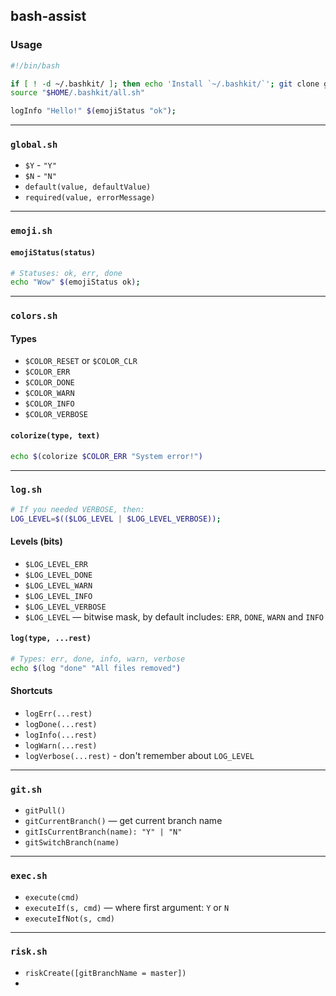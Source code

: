 bash-assist
-----------

### Usage
```sh
#!/bin/bash

if [ ! -d ~/.bashkit/ ]; then echo 'Install `~/.bashkit/`'; git clone git@github.com:RubaXa/bashkit.git $HOME/.bashkit; fi
source "$HOME/.bashkit/all.sh"

logInfo "Hello!" $(emojiStatus "ok");
```

---

### `global.sh`

- `$Y` - `"Y"`
- `$N` - `"N"`
- `default(value, defaultValue)`
- `required(value, errorMessage)`

---

### `emoji.sh`

#### `emojiStatus(status)`
```sh
# Statuses: ok, err, done
echo "Wow" $(emojiStatus ok);
```

---

### `colors.sh`

#### Types
- `$COLOR_RESET` or `$COLOR_CLR`
- `$COLOR_ERR`
- `$COLOR_DONE`
- `$COLOR_WARN`
- `$COLOR_INFO`
- `$COLOR_VERBOSE`

#### `colorize(type, text)`
```sh
echo $(colorize $COLOR_ERR "System error!")
```

---

### `log.sh`
```sh
# If you needed VERBOSE, then:
LOG_LEVEL=$(($LOG_LEVEL | $LOG_LEVEL_VERBOSE));
```

#### Levels (bits)
- `$LOG_LEVEL_ERR`
- `$LOG_LEVEL_DONE`
- `$LOG_LEVEL_WARN`
- `$LOG_LEVEL_INFO`
- `$LOG_LEVEL_VERBOSE`
- `$LOG_LEVEL` — bitwise mask, by default includes: `ERR`, `DONE`, `WARN` and `INFO`

#### `log(type, ...rest)`
```sh
# Types: err, done, info, warn, verbose
echo $(log "done" "All files removed")
```

#### Shortcuts
 - `logErr(...rest)`
 - `logDone(...rest)`
 - `logInfo(...rest)`
 - `logWarn(...rest)`
 - `logVerbose(...rest)` - don't remember about `LOG_LEVEL`

 ---

 ### `git.sh`

- `gitPull()`
- `gitCurrentBranch()` — get current branch name
- `gitIsCurrentBranch(name): "Y" | "N"`
- `gitSwitchBranch(name)`

---

### `exec.sh`

- `execute(cmd)`
- `executeIf(s, cmd)` — where first argument: `Y` or `N`
- `executeIfNot(s, cmd)`

---

### `risk.sh`

- `riskCreate([gitBranchName = master])`
-